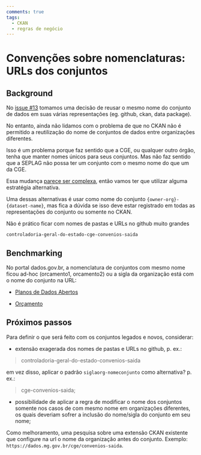 ```yaml
---
comments: true
tags:
  - CKAN
  - regras de negócio
---
```


# Convenções sobre nomenclaturas: URLs dos conjuntos

## Background

No [issue #13](https://github.com/transparencia-mg/issues-dadosmg-legado/issues/13) tomamos uma decisão de reusar o mesmo nome do conjunto de dados em suas várias representações (eg. github, ckan, data package). 

No entanto, ainda não lidamos com o problema de que no CKAN não é permitido a reutilização do nome de conjuntos de dados entre organizações diferentes.

Isso é um problema porque faz sentido que a CGE, ou qualquer outro órgão, tenha que manter nomes únicos para seus conjuntos. Mas não faz sentido que a SEPLAG não possa ter um conjunto com o mesmo nome do que um da CGE.

Essa mudança [parece ser complexa](https://github.com/ckan/ckan/issues/1587), então vamos ter que utilizar alguma estratégia alternativa. 

Uma dessas alternativas é usar como nome do conjunto `{owner-org}-{dataset-name}`, mas fica a dúvida se isso deve estar registrado em todas as representações do conjunto ou somente no CKAN.

Não é prático ficar com nomes de pastas e URLs no github muito grandes 

```
controladoria-geral-do-estado-cge-convenios-saida
```
## Benchmarking

No portal dados.gov.br, a nomenclatura de conjuntos com mesmo nome ficou ad-hoc (orcamento1, orcamento2) ou a sigla da organização está com o nome do conjunto na URL:

- [Planos de Dados Abertos](
https://dados.gov.br/dataset?q=plano+de+dados+abertos&sort=score+desc%2C+metadata_modified+desc)

- [Orçamento](https://dados.gov.br/dataset?q=orcamento&sort=score+desc%2C+metadata_modified+desc)

## Próximos passos

Para definir o que será feito com os conjuntos legados e novos, considerar:

- extensão exagerada dos nomes de pastas e URLs no github, p. ex.:
> controladoria-geral-do-estado-convenios-saida 

em vez disso, aplicar o padrão `siglaorg-nomeconjunto` como alternativa? p. ex.: 
> cge-convenios-saida;

- possibilidade de aplicar a regra de modificar o nome dos conjuntos somente nos casos de com mesmo nome em organizações diferentes, os quais deveriam sofrer a inclusão do nome/sigla do conjunto em seu nome;

Como melhoramento, uma pesquisa sobre uma extensão CKAN existente que configure na url o nome da organização antes do conjunto. Exemplo: `https://dados.mg.gov.br/cge/convenios-saida`.